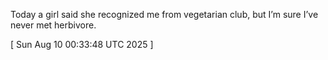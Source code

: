 
Today a girl said she recognized me from vegetarian club, but I’m sure I’ve never met herbivore.
 
[ 
Sun Aug 10 00:33:48 UTC 2025
 ]
